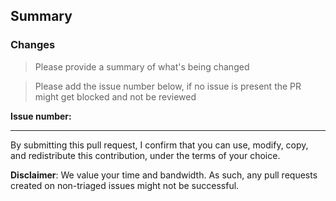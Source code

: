## Summary

### Changes

> Please provide a summary of what's being changed

<!-- What is this PR solving? Write a clear description or reference the issue(s) it addresses. -->

> Please add the issue number below, if no issue is present the PR might get blocked and not be reviewed

**Issue number:** 

<!-------
Before creating the pull request, please make sure you do the following:

- Read the Contributing Guidelines at https://github.com/aws-powertools/powertools-lambda-typescript/blob/main/CONTRIBUTING.md#sending-a-pull-request
- Check that there isn't already a PR that addresses the same issue. If you find a duplicate, please leave a comment under the existing PR so we can discuss how to move forward
- Check that the change meets the project's tenets https://docs.powertools.aws.dev/lambda/typescript/latest/#tenets
- Add a PR title that follows the conventional commit semantics - https://github.com/aws-powertools/powertools-lambda-typescript/blob/main/.github/semantic.yml#L2
- If relevant, add tests that prove that the change is effective and works
- Whenever relevant, make sure to comment functions/methods/types and make appropriate changes to the documentation
------->

---

By submitting this pull request, I confirm that you can use, modify, copy, and redistribute this contribution, under the terms of your choice.

**Disclaimer**: We value your time and bandwidth. As such, any pull requests created on non-triaged issues might not be successful.
